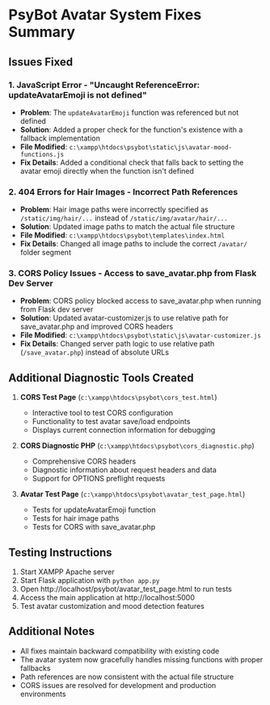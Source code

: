 # PsyBot Avatar System Fixes Summary

## Issues Fixed

### 1. JavaScript Error - "Uncaught ReferenceError: updateAvatarEmoji is not defined"
- **Problem**: The `updateAvatarEmoji` function was referenced but not defined
- **Solution**: Added a proper check for the function's existence with a fallback implementation
- **File Modified**: `c:\xampp\htdocs\psybot\static\js\avatar-mood-functions.js`
- **Fix Details**: Added a conditional check that falls back to setting the avatar emoji directly when the function isn't defined

### 2. 404 Errors for Hair Images - Incorrect Path References
- **Problem**: Hair image paths were incorrectly specified as `/static/img/hair/...` instead of `/static/img/avatar/hair/...`
- **Solution**: Updated image paths to match the actual file structure
- **File Modified**: `c:\xampp\htdocs\psybot\templates\index.html`
- **Fix Details**: Changed all image paths to include the correct `/avatar/` folder segment

### 3. CORS Policy Issues - Access to save_avatar.php from Flask Dev Server
- **Problem**: CORS policy blocked access to save_avatar.php when running from Flask dev server
- **Solution**: Updated avatar-customizer.js to use relative path for save_avatar.php and improved CORS headers
- **File Modified**: `c:\xampp\htdocs\psybot\static\js\avatar-customizer.js`
- **Fix Details**: Changed server path logic to use relative path (`/save_avatar.php`) instead of absolute URLs

## Additional Diagnostic Tools Created

1. **CORS Test Page** (`c:\xampp\htdocs\psybot\cors_test.html`)
   - Interactive tool to test CORS configuration
   - Functionality to test avatar save/load endpoints
   - Displays current connection information for debugging

2. **CORS Diagnostic PHP** (`c:\xampp\htdocs\psybot\cors_diagnostic.php`)
   - Comprehensive CORS headers
   - Diagnostic information about request headers and data
   - Support for OPTIONS preflight requests

3. **Avatar Test Page** (`c:\xampp\htdocs\psybot\avatar_test_page.html`)
   - Tests for updateAvatarEmoji function
   - Tests for hair image paths
   - Tests for CORS with save_avatar.php

## Testing Instructions

1. Start XAMPP Apache server
2. Start Flask application with `python app.py`
3. Open http://localhost/psybot/avatar_test_page.html to run tests
4. Access the main application at http://localhost:5000
5. Test avatar customization and mood detection features

## Additional Notes

- All fixes maintain backward compatibility with existing code
- The avatar system now gracefully handles missing functions with proper fallbacks
- Path references are now consistent with the actual file structure
- CORS issues are resolved for development and production environments
